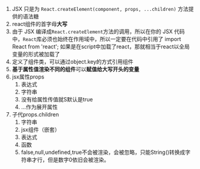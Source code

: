1. JSX 只是为 `React.createElement(component, props, ...children)` 方法提供的语法糖
2. react组件的首字母**大写**
3. 由于 JSX 编译成`React.createElement`方法的调用，所以在你的 JSX 代码中，`React`库必须也始终在作用域中，所以一定要在代码中引用了 import React from 'react'; 如果是在script中加载了react，那就相当于react以全局变量的形式被加载了
4. 定义了组件类，可以通过object.key的方式引用组件
5. **基于属性值渲染不同的组件**可以**赋值给大写开头的变量**
6. jsx属性props
   1. 表达式
   2. 字符串
   3. 没有给属性传值就S默认是true
   4. ...作为展开属性
7. 子代props.children
   1. 字符串
   2. jsx组件（嵌套）
   3. 表达式
   4. 函数
   5. false,null,undefined,true不会被渲染，会被忽略，只能String()转换成字符串才行，但是数字0依旧会被渲染。